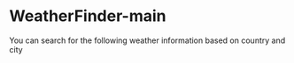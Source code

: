 # WeatherFinder-main
You can search for the following weather information based on country and city
